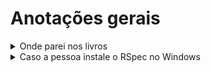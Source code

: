 # Anotações gerais

<details>
<summary> Onde parei nos livros</summary>
1. Pagina 17 antes de hashes do livro do Mats

2. Pagina 47 do livro do Lucas Souza

3. Parei na página 49 - [TDD](./TDD)
</details>

<details>
<summary> Caso a pessoa instale o RSpec no Windows</summary>

Verify your installation for Rspec before run ```bundle exec rspec``` in any TDD folder on this project.
Some OS install the rspec in a

```path
C:\Users\{USER}\.local\share\gem\ruby\{VERSION}\gems\rspec-{VERSION}
```

or

```path
C:\Users\{USER}\.local\share\gem\ruby\{VERSION}\specifications\exe\rspec
```

and this files and the Bundler cannot find the Rspec executable in this path. Use ```bundle info rspec``` to locate the rspec executable, and if Rspec was installed in the folders above, delete the folders and run ```bundle install```again to install Rspec correctly[^1].

</details>


